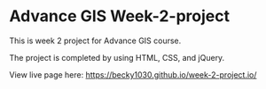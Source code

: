 # Advance GIS Week-2-project

This is week 2 project for Advance GIS course.

The project is completed by using HTML, CSS, and jQuery.

View live page here: https://becky1030.github.io/week-2-project.io/
 
